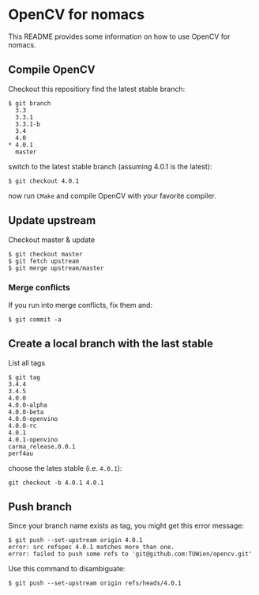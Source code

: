 # OpenCV for nomacs
This README provides some information on how to use OpenCV for nomacs.

## Compile OpenCV
Checkout this repositiory
find the latest stable branch:
```console
$ git branch
  3.3
  3.3.1
  3.3.1-b
  3.4
  4.0
* 4.0.1
  master
```
switch to the latest stable branch (assuming 4.0.1 is the latest):
```console
$ git checkout 4.0.1
```
now run `CMake`
and compile OpenCV with your favorite compiler.

## Update upstream
Checkout master & update
```console
$ git checkout master
$ git fetch upstream
$ git merge upstream/master
```
### Merge conflicts
If you run into merge conflicts, fix them and:
```console
$ git commit -a
```

## Create a local branch with the last stable
List all tags
```console
$ git tag
3.4.4
3.4.5
4.0.0
4.0.0-alpha
4.0.0-beta
4.0.0-openvino
4.0.0-rc
4.0.1
4.0.1-openvino
carma_release.0.0.1
perf4au
```
choose the lates stable (i.e. `4.0.1`):
```console
git checkout -b 4.0.1 4.0.1
```

## Push branch
Since your branch name exists as tag, you might get this error message:
```console
$ git push --set-upstream origin 4.0.1
error: src refspec 4.0.1 matches more than one.
error: failed to push some refs to 'git@github.com:TUWien/opencv.git'
```
Use this command to disambiguate:
```console
$ git push --set-upstream origin refs/heads/4.0.1
```